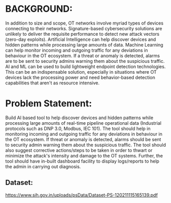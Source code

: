 # BACKGROUND: 
In addition to size and scope, OT networks involve myriad types of devices connecting to their networks. Signature-based cybersecurity solutions are unlikely to deliver the requisite performance to detect new attack vectors (zero-day exploits). Artificial Intelligence can help discover devices and hidden patterns while processing large amounts of data. Machine Learning can help monitor incoming and outgoing traffic for any deviations in behaviour in the OT ecosystem. If a threat or anomaly is detected, alarms are to be sent to security admins warning them about the suspicious traffic. AI and ML can be used to build lightweight endpoint detection technologies. This can be an indispensable solution, especially in situations where OT devices lack the processing power and need behavior-based detection capabilities that aren't as resource intensive. 
# Problem Statement: 
Build AI based tool to help discover devices and hidden patterns while processing large amounts of real-time pipeline operational data (Industrial protocols such as DNP 3.0, Modbus, IEC 101). The tool should help in monitoring incoming and outgoing traffic for any deviations in behaviour in the OT ecosystem. If threat or anomaly is detected, alarms should be sent to security admin warning them about the suspicious traffic. The tool should also suggest corrective actions/steps to be taken in order to thwart or minimize the attack's intensity and damage to the OT systems. Further, the tool should have in-built dashboard facility to display logs/reports to help the admin in carrying out diagnosis.
## Dataset: 
https://www.sih.gov.in/uploads/psData/Dataset-PS-120211115165139.pdf
